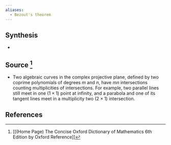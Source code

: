 ```yaml
---
aliases:
  - Bezout's theorem
---
```

## Synthesis
- 
## Source [^1]
- Two algebraic curves in the complex projective plane, defined by two coprime polynomials of degrees $m$ and $n$, have $m n$ intersections counting multiplicities of intersections. For example, two parallel lines still meet in one $(1 \times 1)$ point at infinity, and a parabola and one of its tangent lines meet in a multiplicity two $(2 \times 1)$ intersection.
## References

[^1]: [[(Home Page) The Concise Oxford Dictionary of Mathematics 6th Edition by Oxford Reference]]
